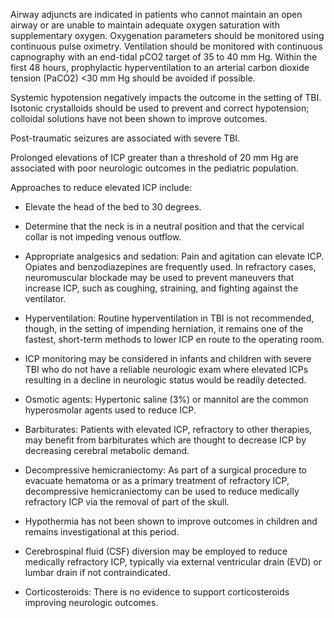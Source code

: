 Airway adjuncts are indicated in patients who cannot maintain an open airway or are unable to maintain adequate oxygen saturation with supplementary oxygen. Oxygenation parameters should be monitored using continuous pulse oximetry. Ventilation should be monitored with continuous capnography with an end-tidal pCO2 target of 35 to 40 mm Hg. Within the first 48 hours, prophylactic hyperventilation to an arterial carbon dioxide tension (PaCO2) <30 mm Hg should be avoided if possible.

Systemic hypotension negatively impacts the outcome in the setting of TBI. Isotonic crystalloids should be used to prevent and correct hypotension; colloidal solutions have not been shown to improve outcomes.

Post-traumatic seizures are associated with severe TBI.

Prolonged elevations of ICP greater than a threshold of 20 mm Hg are associated with poor neurologic outcomes in the pediatric population.

Approaches to reduce elevated ICP include:

- Elevate the head of the bed to 30 degrees.

- Determine that the neck is in a neutral position and that the cervical collar is not impeding venous outflow.

- Appropriate analgesics and sedation: Pain and agitation can elevate ICP. Opiates and benzodiazepines are frequently used. In refractory cases, neuromuscular blockade may be used to prevent maneuvers that increase ICP, such as coughing, straining, and fighting against the ventilator.

- Hyperventilation: Routine hyperventilation in TBI is not recommended, though, in the setting of impending herniation, it remains one of the fastest, short-term methods to lower ICP en route to the operating room.

- ICP monitoring may be considered in infants and children with severe TBI who do not have a reliable neurologic exam where elevated ICPs resulting in a decline in neurologic status would be readily detected.

- Osmotic agents: Hypertonic saline (3%) or mannitol are the common hyperosmolar agents used to reduce ICP.

- Barbiturates: Patients with elevated ICP, refractory to other therapies, may benefit from barbiturates which are thought to decrease ICP by decreasing cerebral metabolic demand.

- Decompressive hemicraniectomy: As part of a surgical procedure to evacuate hematoma or as a primary treatment of refractory ICP, decompressive hemicraniectomy can be used to reduce medically refractory ICP via the removal of part of the skull.

- Hypothermia has not been shown to improve outcomes in children and remains investigational at this period.

- Cerebrospinal fluid (CSF) diversion may be employed to reduce medically refractory ICP, typically via external ventricular drain (EVD) or lumbar drain if not contraindicated.

- Corticosteroids: There is no evidence to support corticosteroids improving neurologic outcomes.